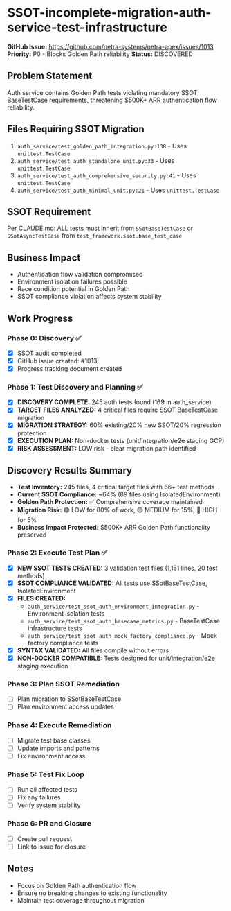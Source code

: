 # SSOT-incomplete-migration-auth-service-test-infrastructure

**GitHub Issue:** https://github.com/netra-systems/netra-apex/issues/1013
**Priority:** P0 - Blocks Golden Path reliability
**Status:** DISCOVERED

## Problem Statement
Auth service contains Golden Path tests violating mandatory SSOT BaseTestCase requirements, threatening $500K+ ARR authentication flow reliability.

## Files Requiring SSOT Migration
1. `auth_service/test_golden_path_integration.py:138` - Uses `unittest.TestCase`
2. `auth_service/test_auth_standalone_unit.py:33` - Uses `unittest.TestCase`
3. `auth_service/test_auth_comprehensive_security.py:41` - Uses `unittest.TestCase`
4. `auth_service/test_auth_minimal_unit.py:21` - Uses `unittest.TestCase`

## SSOT Requirement
Per CLAUDE.md: ALL tests must inherit from `SSotBaseTestCase` or `SSotAsyncTestCase` from `test_framework.ssot.base_test_case`

## Business Impact
- Authentication flow validation compromised
- Environment isolation failures possible
- Race condition potential in Golden Path
- SSOT compliance violation affects system stability

## Work Progress

### Phase 0: Discovery ✅
- [x] SSOT audit completed
- [x] GitHub issue created: #1013
- [x] Progress tracking document created

### Phase 1: Test Discovery and Planning ✅
- [x] **DISCOVERY COMPLETE:** 245 auth tests found (169 in auth_service)
- [x] **TARGET FILES ANALYZED:** 4 critical files require SSOT BaseTestCase migration
- [x] **MIGRATION STRATEGY:** 60% existing/20% new SSOT/20% regression protection
- [x] **EXECUTION PLAN:** Non-docker tests (unit/integration/e2e staging GCP)
- [x] **RISK ASSESSMENT:** LOW risk - clear migration path identified

## Discovery Results Summary
- **Test Inventory:** 245 files, 4 critical target files with 66+ test methods
- **Current SSOT Compliance:** ~64% (89 files using IsolatedEnvironment)
- **Golden Path Protection:** ✅ Comprehensive coverage maintained
- **Migration Risk:** 🟢 LOW for 80% of work, 🟡 MEDIUM for 15%, 🔴 HIGH for 5%
- **Business Impact Protected:** $500K+ ARR Golden Path functionality preserved

### Phase 2: Execute Test Plan ✅
- [x] **NEW SSOT TESTS CREATED:** 3 validation test files (1,151 lines, 20 test methods)
- [x] **SSOT COMPLIANCE VALIDATED:** All tests use SSotBaseTestCase, IsolatedEnvironment
- [x] **FILES CREATED:**
  - `auth_service/test_ssot_auth_environment_integration.py` - Environment isolation tests
  - `auth_service/test_ssot_auth_basecase_metrics.py` - BaseTestCase infrastructure tests
  - `auth_service/test_ssot_auth_mock_factory_compliance.py` - Mock factory compliance tests
- [x] **SYNTAX VALIDATED:** All files compile without errors
- [x] **NON-DOCKER COMPATIBLE:** Tests designed for unit/integration/e2e staging execution

### Phase 3: Plan SSOT Remediation
- [ ] Plan migration to SSotBaseTestCase
- [ ] Plan environment access updates

### Phase 4: Execute Remediation
- [ ] Migrate test base classes
- [ ] Update imports and patterns
- [ ] Fix environment access

### Phase 5: Test Fix Loop
- [ ] Run all affected tests
- [ ] Fix any failures
- [ ] Verify system stability

### Phase 6: PR and Closure
- [ ] Create pull request
- [ ] Link to issue for closure

## Notes
- Focus on Golden Path authentication flow
- Ensure no breaking changes to existing functionality
- Maintain test coverage throughout migration